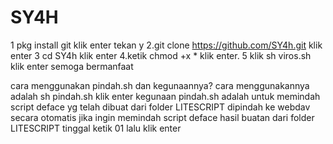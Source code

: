 # SY4H
1 pkg install git klik enter tekan y
2.git clone https://github.com/SY4h.git klik enter
3 cd SY4h klik enter
4.ketik chmod +x * klik enter.
5 klik sh viros.sh klik enter
semoga bermanfaat

cara menggunakan pindah.sh dan kegunaannya?
cara menggunakannya adalah sh pindah.sh klik enter
kegunaan pindah.sh adalah untuk memindah script deface yg telah dibuat dari folder LITESCRIPT dipindah ke webdav secara otomatis
jika ingin memindah script deface hasil buatan dari folder LITESCRIPT tinggal ketik 01 lalu klik enter
